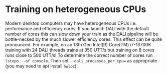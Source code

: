 # Training on heterogeneous CPUs

Modern desktop computers may have heterogeneous CPUs i.e. performance and efficiency cores. If you launch DALI with the default number of cores this can slow down your train as the DALI pipeline will be bottle-necked by the much slower efficiency cores. This effect can be quite pronounced. For example, on an 13th Gen Intel(R) Core(TM) i7-13700K training with 24 DALI threads trains at 350 UTT/s but training on 8 cores runs close to 500 UTT/s! To determine the correct number of cores run `lstopo --of console`. Then set `--dali_processes_per_cpu=` as appropriate (you may need to apt install `hwloc`).
